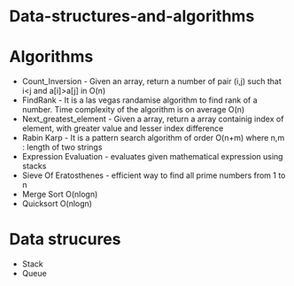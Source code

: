 # Data-structures-and-algorithms


# Algorithms
* Count_Inversion - Given an array, return a number of pair (i,j) such that i<j and a[i]>a[j] in O(n)
* FindRank - It is a las vegas randamise algorithm to find rank of a number. Time complexity of the algorithm is on
              average O(n) 
* Next_greatest_element - Given a array, return a array containig index of element, with greater value and lesser index difference
* Rabin Karp - It is a pattern search algorithm of order O(n+m) where n,m : length of two strings
* Expression Evaluation - evaluates given mathematical expression using stacks
* Sieve Of Eratosthenes - efficient way to find all prime numbers from 1 to n 
* Merge Sort O(nlogn)
* Quicksort O(nlogn)



# Data strucures
* Stack
* Queue
